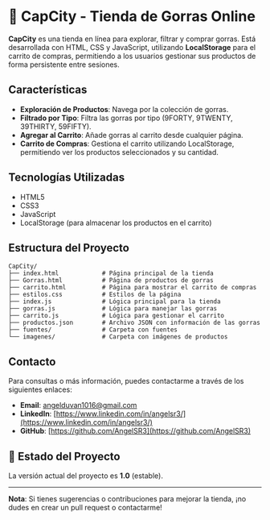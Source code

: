 # 🧢 CapCity - Tienda de Gorras Online

**CapCity** es una tienda en línea para explorar, filtrar y comprar gorras. Está desarrollada con HTML, CSS y JavaScript, utilizando **LocalStorage** para el carrito de compras, permitiendo a los usuarios gestionar sus productos de forma persistente entre sesiones.

## Características

- **Exploración de Productos**: Navega por la colección de gorras.
- **Filtrado por Tipo**: Filtra las gorras por tipo (9FORTY, 9TWENTY, 39THIRTY, 59FIFTY).
- **Agregar al Carrito**: Añade gorras al carrito desde cualquier página.
- **Carrito de Compras**: Gestiona el carrito utilizando LocalStorage, permitiendo ver los productos seleccionados y su cantidad.

## Tecnologías Utilizadas

- HTML5
- CSS3
- JavaScript
- LocalStorage (para almacenar los productos en el carrito)

## Estructura del Proyecto

```plaintext
CapCity/
├── index.html            # Página principal de la tienda
├── Gorras.html           # Página de productos de gorras
├── carrito.html          # Página para mostrar el carrito de compras
├── estilos.css           # Estilos de la página
├── index.js              # Lógica principal para la tienda
├── gorras.js             # Lógica para manejar las gorras
├── carrito.js            # Lógica para gestionar el carrito
├── productos.json        # Archivo JSON con información de las gorras
├── fuentes/              # Carpeta con fuentes
└── imagenes/             # Carpeta con imágenes de productos
```
## Contacto

Para consultas o más información, puedes contactarme a través de los siguientes enlaces:

- **Email**: [angelduvan1016@gmail.com](mailto:angelduvan1016@gmail.com)
- **LinkedIn**: [https://www.linkedin.com/in/angelsr3/](https://www.linkedin.com/in/angelsr3/)
- **GitHub**: [https://github.com/AngelSR3](https://github.com/AngelSR3)

## 🚀 Estado del Proyecto

La versión actual del proyecto es **1.0** (estable).

---

**Nota**: Si tienes sugerencias o contribuciones para mejorar la tienda, ¡no dudes en crear un pull request o contactarme!
